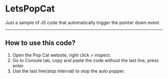 # LetsPopCat
Just a sample of JS code that automatically trigger the pointer down event.

---

## How to use this code?
1. Open the Pop Cat website, right click > inspect.
2. Go to Console tab, copy and paste the code without the last line, press enter.
3. Use the last line(stop interval) to stop the auto popper. 
